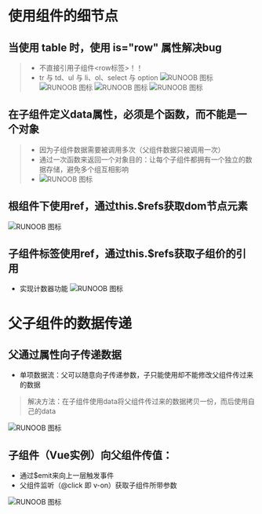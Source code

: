 # 使用组件的细节点
## 当使用 table 时，使用 is="row" 属性解决bug 
> + 不直接引用子组件<row标签>！！
> + tr 与 td、ul 与 li、ol、select 与 option
>![RUNOOB 图标](./picture/vue_013_4.PNG)
![RUNOOB 图标](./picture/vue_013_2.PNG)
>![RUNOOB 图标](./picture/vue_013_3.PNG)
![RUNOOB 图标](./picture/vue_013_1.PNG)

## 在子组件定义data属性，必须是个函数，而不能是一个对象
> + 因为子组件数据需要被调用多次（父组件数据只被调用一次）
> + 通过一次函数来返回一个对象目的：让每个子组件都拥有一个独立的数据存储，避免多个组互相影响
> + ![RUNOOB 图标](./picture/vue_013_5.PNG)

## 根组件下使用ref，通过this.$refs获取dom节点元素
![RUNOOB 图标](./picture/vue_013_6.PNG)

## 子组件标签使用ref，通过this.$refs获取子组价的引用
+ 实现计数器功能
![RUNOOB 图标](./picture/counter.PNG)

# 父子组件的数据传递
## 父通过属性向子传递数据
+ 单项数据流：父可以随意向子传递参数，子只能使用却不能修改父组件传过来的数据
> 解决方法：在子组件使用data将父组件传过来的数据拷贝一份，而后使用自己的data

![RUNOOB 图标](./picture/vue_014_1.PNG)

## 子组件（Vue实例）向父组件传值：
  + 通过$emit来向上一层触发事件
  + 父组件监听（@click 即 v-on）获取子组件所带参数

![RUNOOB 图标](./picture/counter_2.PNG)




